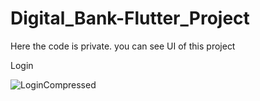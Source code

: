 # Digital_Bank-Flutter_Project
Here the code is private. you can see UI of this project

Login


![LoginCompressed](https://user-images.githubusercontent.com/66405570/149515088-d932a21e-266a-4656-b850-7653c2c5be55.jpg)




